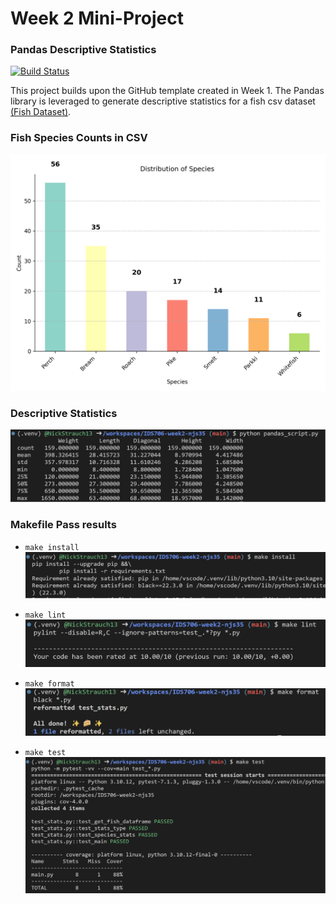 # Week 2 Mini-Project

### Pandas Descriptive Statistics

[![Build Status](https://github.com/NickStrauch13/python-template/actions/workflows/python-ci.yml/badge.svg)](https://github.com/NickStrauch13/python-template/actions)


This project builds upon the GitHub template created in Week 1. The Pandas library is leveraged to generate descriptive statistics for a fish csv dataset [(Fish Dataset)](https://github.com/rickiepark/hg-mldl/raw/master/fish.csv).

### Fish Species Counts in CSV
![Alt text](img/species_distribution.png)

### Descriptive Statistics
![Alt text](img/data_snippet.png)

### Makefile Pass results
- `make install`
![Alt text](img/install_result.png)

- `make lint`
![Alt text](img/lint_result.png)

- `make format`
![Alt text](img/format_result.png)

- `make test`
![Alt text](img/test_result.png)